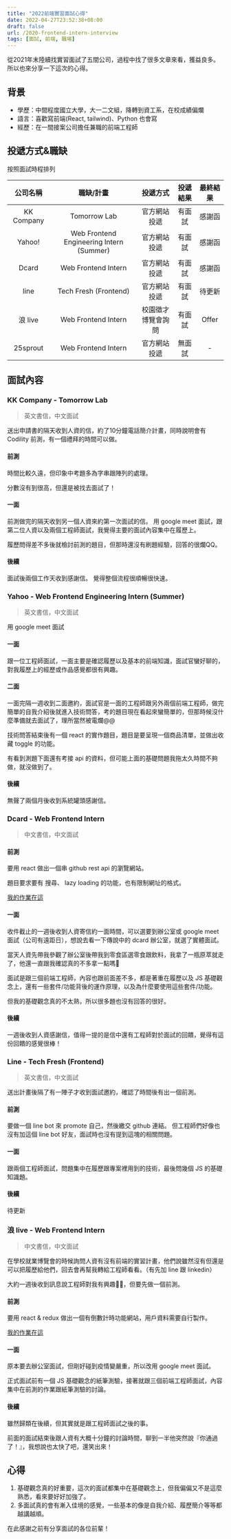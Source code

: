 ```yaml
---
title: "2022前端實習面試心得"
date: 2022-04-27T23:52:38+08:00
draft: false
url: /2020-frontend-intern-interview
tags: [面試, 前端, 職場]
---
```


從2021年末陸續找實習面試了五間公司，過程中找了很多文章來看，獲益良多。
所以也來分享一下這次的心得。

## 背景
- 學歷：中間程度國立大學，大一二文組，降轉到資工系，在校成績偏爛
- 語言：喜歡寫前端(React, tailwind)、Python 也會寫
- 經歷：在一間接案公司擔任兼職的前端工程師

## 投遞方式&職缺
按照面試時程排列

|  **公司名稱**  |                **職缺/計畫**                 | **投遞方式**  | **投遞結果** | **最終結果** |
|:----------:|:----------------------------------------:|:---------:|:--------:|:--------:|
| KK Company |               Tomorrow Lab               |  官方網站投遞   |   有面試    |   感謝函    |
|   Yahoo!   | Web Frontend Engineering Intern (Summer) |  官方網站投遞   |   有面試    |   感謝函    |
|   Dcard    |           Web Frontend Intern            |  官方網站投遞   |   有面試    |   感謝函    |
|    line    |          Tech Fresh (Frontend)           |  官方網站投遞   |   有面試    |   待更新    |
|   浪 live   |           Web Frontend Intern            | 校園徵才博覽會詢問 |   有面試    |  Offer   |
|  25sprout  |           Web Frontend Intern            |  官方網站投遞   |   無面試    |    -     |

## 面試內容

### KK Company - Tomorrow Lab
> 英文書信，中文面試

送出申請書的隔天收到人資的信，約了10分鐘電話簡介計畫，同時說明會有 Codility 前測，有一個禮拜的時間可以做。
#### 前測
時間比較久遠，但印象中考題多為字串跟陣列的處理。

分數沒有到很高，但還是被找去面試了！
#### 一面
前測做完的隔天收到另一個人資來約第一次面試的信。
用 google meet 面試，跟第二位人資以及兩個工程師面試，我覺得主要的面試內容集中在履歷上。

履歷問得差不多後就檢討前測的題目，但那時還沒有刷題經驗，回答的很爛QQ。

#### 後續
面試後兩個工作天收到感謝信。
覺得整個流程很順暢很快速。


### Yahoo - Web Frontend Engineering Intern (Summer)
> 英文書信，中文面試

用 google meet 面試
#### 一面
跟一位工程師面試，一面主要是確認履歷以及基本的前端知識，面試官蠻好聊的，對我履歷上的經歷或作品感覺都很有興趣。

#### 二面
一面完隔一週收到二面邀約，面試官是一面的工程師跟另外兩個前端工程師，做完簡單的自我介紹後就進入技術問答，考的題目現在看起來蠻簡單的，但那時候沒什麼準備就去面試了，理所當然被電爛@@

技術問答結束後有一個 react 的實作題目，題目是要呈現一個商品清單，並做出收藏 toggle 的功能。

有看到測題下面還有考接 api 的資料，但可能上面的基礎問題我拖太久時間不夠做，就沒做到了。

#### 後續
無聲了兩個月後收到系統罐頭感謝信。

### Dcard - Web Frontend Intern
> 中文書信，中文面試

#### 前測
要用 react 做出一個串 github rest api 的瀏覽網站。

題目要求要有 搜尋、 lazy loading 的功能，也有限制網址的格式。

[我的作業在這](https://dcard-hw.chiendavid.com/)

#### 一面
收件截止的一週後收到人資寄信約一面時間，可以選要到辦公室或 google meet 面試（公司有遠距日），想說去看一下傳說中的 dcard 辦公室，就選了實體面試。

當天人資先帶我參觀了辦公室後帶我到零食區選零食跟飲料，我拿了一瓶原萃就走了，他還一直跟我確認真的不多拿一點嗎🤣

面試是跟三個前端工程師，內容也跟前面差不多，都是著重在履歷以及 JS 基礎觀念上，還有一些套件/功能背後的運作原理，以及為什麼要使用這些套件/功能。

但我的基礎觀念真的不太熟，所以很多題也沒有回答的很好。


#### 後續
一週後收到人資感謝信，值得一提的是信中還有工程師對於面試的回饋，覺得有這份回饋的感覺很棒！

### Line - Tech Fresh (Frontend)
> 英文書信，中文面試

送出計畫後隔了有一陣子才收到面試邀約，確認了時間後有出一個前測。
#### 前測
要做一個 line bot 來 promote 自己，然後繳交 github 連結。
但工程師們好像也沒有加這個 line bot 好友，面試時也沒有提到這塊的相關問題。
#### 一面
跟兩個工程師面試，問題集中在履歷跟專案裡用到的技術，最後問幾個 JS 的基礎知識題。

#### 後續
待更新

### 浪 live - Web Frontend Intern
> 中文書信，中文面試

在學校就業博覽會的時候詢問人資有沒有前端的實習計畫，他們說雖然沒有但還是可以把履歷給他們，回去會再幫我轉給工程師看看。（有先加 line 跟 linkedin）

大約一週後收到訊息說工程師對我有興趣🤣🤣，但要先做一個前測。

#### 前測
要用 react & redux 做出一個有倒數計時功能網站，用戶資料需要自行製作。

[我的作業在這](https://lottery.chiendavid.com/)

#### 一面
原本要去辦公室面試，但剛好碰到疫情變嚴重，所以改用 google meet 面試。

正式面試前有一個 JS 基礎觀念的紙筆測驗，接著就跟三個前端工程師面試，內容集中在前測的作業跟紙筆測驗的討論。


#### 後續
雖然歸類在後續，但其實就是跟工程師面試之後的事。

前面的面試結束後跟人資有大概十分鐘的討論時間，聊到一半他突然說『你通過了！』，我想說也太快了吧，還笑出來！

## 心得

1. 基礎觀念真的好重要，這次的面試都集中在基礎觀念上，但我偏偏又不是這麼熟悉，看來要好好加強了。
2. 多面試真的會有漸入佳境的感覺，一些基本的像是自我介紹、履歷簡介等等都越講越順。

在此感謝之前有分享面試的各位前輩！